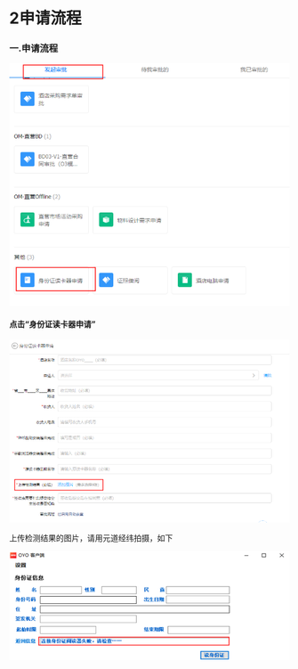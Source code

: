 # 2申请流程

### 一.申请流程

![](../../.gitbook/assets/image%20%28255%29.png)

#### 点击“身份证读卡器申请”

![](../../.gitbook/assets/image%20%28108%29.png)

上传检测结果的图片，请用元道经纬拍摄，如下

![](../../.gitbook/assets/image%20%28290%29.png)

## 

